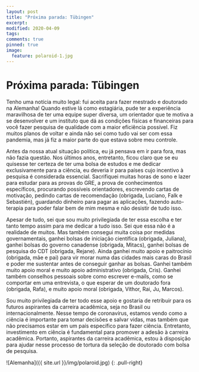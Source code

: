 ```yaml
---
layout: post
title: "Próxima parada: Tübingen"
excerpt: 
modified: 2020-04-09
tags: 
comments: true
pinned: true
image:
  feature: polaroid-1.jpg
---
```

# Próxima parada: Tübingen

Tenho uma notícia muito legal: fui aceita para fazer mestrado e doutorado na Alemanha! Quando estive lá como estagiária, pude ter a experiência maravilhosa de ter uma equipe super diversa, um orientador que te motiva a se desenvolver e um instituto que dá as condições físicas e financeiras para você fazer pesquisa de qualidade com a maior eficiência possível. Fiz muitos planos de voltar e ainda não sei como tudo vai ser com essa pandemia, mas já fiz a maior parte do que estava sobre meu controle.

Antes da nossa atual situação política, eu já pensava em ir para fora, mas não fazia questão. Nos últimos anos, entretanto, ficou claro que se eu quisesse ter certeza de ter uma bolsa de estudos e me dedicar exclusivamente para a ciência, eu deveria ir para países cujo incentivo à pesquisa é considerada essencial. Sacrifiquei muitas horas de sono e lazer para estudar para as provas do GRE, a prova de conhecimentos específicos, procurando possíveis orientadores, escrevendo cartas de motivação, pedindo cartas de recomendação (obrigada, Luciano, Falk e Sebastién), guardando dinheiro para pagar as aplicações, fazendo auto-terapia para poder falar bem de mim mesma e não desistir de tudo isso.

Apesar de tudo, sei que sou muito privilegiada de ter essa escolha e ter tanto tempo assim para me dedicar a tudo isso. Sei que essa não é a realidade de muitos. Mas também consegui muita coisa por medidas governamentais, ganhei bolsas de iniciação científica (obrigada, Juliana), ganhei bolsas do governo canadense (obrigada, Mitacs), ganhei bolsas de pesquisa do CDT (obrigada, Rejane). Ainda ganhei muito apoio e paitrocínio (obrigada, mãe e pai) para vir morar numa das cidades mais caras do Brasil e poder me sustentar antes de conseguir ganhar as bolsas. Ganhei também muito apoio moral e muito apoio administrativo (obrigada, Cris). Ganhei também conselhos pessoais sobre como escrever e-mails, como se comportar em uma entrevista, o que esperar de um doutorado fora (obrigada, Rafa), e muito apoio moral (obrigada, Víthor, Rai, Ju, Marcos).

Sou muito privilegiada de ter todo esse apoio e gostaria de retribuir para os futuros aspirantes da carreira acadêmica, seja no Brasil ou internacionalmente. Nesse tempo de coronavírus, estamos vendo como a ciência é importante para tomar decisões e salvar vidas, mas também que não precisamos estar em um país específico para fazer ciência. Entretanto, investimento em ciência é fundamental para promover a adesão à carreira acadêmica. Portanto, aspirantes da carreira acadêmica, estou à disposição para ajudar nesse processo de tortura da seleção de doutorado com bolsa de pesquisa.


![Alemanha]({{ site.url }}/img/polaroid.jpg)
{: .pull-right}


